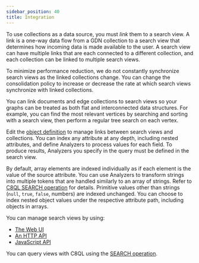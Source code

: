 ```yaml
---
sidebar_position: 40
title: Integration
---
```


To use collections as a data source, you must _link_ them to a search view. A link is a one-way data flow from a GDN collection to a search view that determines how incoming data is made available to the user. A search view can have multiple links that are each connected to a different collection, and each collection can be linked to multiple search views.

To minimize performance reduction, we do not constantly synchronize search views as the linked collections change. You can change the consolidation policy to increase or decrease the rate at which search views synchronize with linked collections.

You can link documents and edge collections to search views so your graphs can be treated as both flat and interconnected data structures. For example, you can find the most relevant vertices by searching and sorting with a search view, then perform a regular tree search on each vertex.

Edit the [object definition](index.md#object-definition) to manage links between search views and collections. You can index any attribute at any depth, including nested attributes, and define Analyzers to process values for each field. To produce results, Analyzers you specify in the query must be defined in the search view.

By default, array elements are indexed individually as if each element is the value of the source attribute. You can use Analyzers to transform strings into multiple tokens that are handled similarly to an array of strings. Refer to [C8QL SEARCH operation](../../queryworkers/c8ql/operations/search.md) for details. Primitive values other than strings (`null`, `true`, `false`, numbers) are indexed unchanged. You can choose to index nested object values under the respective attribute path, including objects in arrays.

You can manage search views by using:

- [The Web UI](https://auth-play.macrometa.io/)
- [An HTTP API](https://macrometa.com/docs/api/)
- [JavaScript API](https://github.com/Macrometacorp/jsC8)

You can query views with C8QL using the [SEARCH operation](../../queryworkers/c8ql/operations/search).

